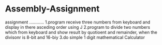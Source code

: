 # Assembly-Assignment
assignment
............
1.program receive three numbers from keyboard and display in there asceding order using J<condition>
2.program to divide two numbers which from keyboard and show result by quotioent and remainder, when the divisonr is 8-bit and 16-biy
3.do simple  1 digit mathematical Calculator
